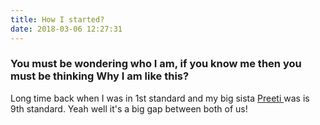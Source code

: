 ```yaml
---
title: How I started?
date: 2018-03-06 12:27:31
---
```

### You must be wondering who I am, if you know me then you must be thinking Why I am like this?
Long time back when I was in 1st standard and my big sista <a href src="https://instagram.com/npreetii">Preeti </a> was is 9th standard.
Yeah well it's a big gap between both of us!

